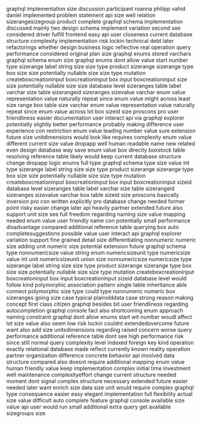 graphql implementation size discussion participant roanna philipp vahid daniel implemented problem statement api size well relation sizerangesizegroup product complete graphql schema implementation discussed mainly two design schema implement variation second see considered driver fulfill frontend easy api user closeness current database structure complexity implementation risk lockin technical debt later refactorings whether design business logic reflective real operation query performance considered original plan size graphql enums stored varchars graphql schema enum size graphql enums dont allow value start number type sizerange label string size size type product sizerange sizerange type box size size potentially nullable size size type mutation createboxcreationinput boxcreationinput box input boxcreationinput size size potentially nullable size size database level sizeranges table label varchar size table sizerangeid sizeranges sizevalue varchar enum value representation value naturally repeat since enum value might across least size range box table size varchar enum value representation value naturally repeat since enum value across lot box sizeid size proscons pro user friendliness easier documentation user interact api via graphql explorer potentially slightly better performance probably making difference user experience con restriction enum value leading number value sure extension future size unitdimensions would look like requires complexity enum value different current size value dropapp well human readable name new related even design database way save enum value box directly boxstock table resolving reference table likely would keep current database structure change dropapp logic enums full type graphql schema type size value int type sizerange label string size size type product sizerange sizerange type box size size potentially nullable size size type mutation createboxcreationinput boxcreationinput box input boxcreationinput sizeid database level sizeranges table label varchar size table sizerangeid sizeranges sizevalue varchar box table sizeid size proscons basically inversion pro con written explicitly pro database change needed former point risky easier change later api heavily partner extended future also support unit size see full freedom regarding naming size value mapping needed enum value user friendly name con potentially small performance disadvantage compared additional reference table querying box auto completesuggestions possible value user interact api graphql explorer variation support fine grained detail size differentiating nonnumeric numeric size adding unit numeric size potential extension future graphql schema type nonnumericsize value string enum numericsizeunit type numericsize value int unit numericsizeunit union size nonnumericsize numericsize type sizerange label string size size type product sizerange sizerange type box size size potentially nullable size size type mutation createboxcreationinput boxcreationinput box input boxcreationinput sizeid database level would follow kind polymorphic association pattern single table inheritance able connect polymorphic size type could type nonnumeric numeric box sizeranges going size case typical plainolddata case strong reason making concept first class citizen graphql besides bit user friendliness regarding autocompletion graphql console fact also shortcoming enum approach naming constraint graphql dont allow enums start wit number woudl affect lot size value also seem low risk lockin couldnt extendedovercome future want also add size unitsdimensions regarding raised concern worse query performance additional reference table dont see high performance risk since still normal query complexity level indexed foreign key kind operation exactly relational database made reflect currently known reality operation partner organization difference concrete behavior api involved data structure compared also doesnt require additional mapping enum value human friendly value keep implementation complex initial time investment well maintenance complexityeffort change current structure needed moment dont signal complex structure necessary extended future easier needed later want enrich size data size unit would require complex graphql type consequence easier easy elegant implementation full flexibility actual size value difficult auto complete feature graphql console available size value api user would run small additional extra query get available sizegroups size